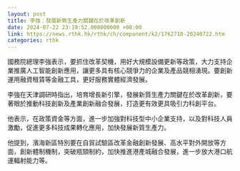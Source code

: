 ```yaml
---
layout: post
title: 李強：發展新質生產力關鍵在於改革創新
date: 2024-07-22 23:19:52.000000000 +08:00
link: https://news.rthk.hk/rthk/ch/component/k2/1762710-20240722.htm
categories: rthk
---
```


國務院總理李強表示，要抓住改革契機，用好大規模設備更新等政策，大力支持企業推廣人工智能創新應用，讓更多具有核心競爭力的企業及產品競相湧現。要創新運用融資租賃等金融工具，更好服務實體經濟發展。

李強在天津調研時指出，培育增長新引擎，發展新質生產力關鍵在於改革創新，要著眼於推動科技創新及產業創新融合發展，打造更有效更具吸引力科創平台。

他表示，在政策資金等方面，進一步加強對科技型中小企業支持，以及對科技人員激勵，促進更多科技成果轉化應用，加快發展新質生產力。

他提到，濱海新區特別要在自貿試驗區改革金融創新發展、高水平對外開放等方面，創新體制機制，突破瓶頸制約，加快推進港產城融合發展，進一步放大港口航運輻射能力等。
